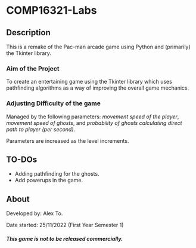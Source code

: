 # COMP16321-Labs


## Description
This is a remake of the Pac-man arcade game using Python and (primarily) the Tkinter library.

### Aim of the Project
To create an entertaining game using the Tkinter library which uses pathfinding algorithms as a way of improving the overall game mechanics.


### Adjusting Difficulty of the game
Managed by the following parameters: _movement speed of the player_, _movement speed of ghosts_, and _probability of ghosts calculating direct path to player (per second)_. 

Parameters are increased as the level increments.

## TO-DOs
- Adding pathfinding for the ghosts.
- Add powerups in the game.

## About
Developed by: Alex To.

Date started: 25/11/2022 (First Year Semester 1)


##### **This game is not to be released commercially.**
